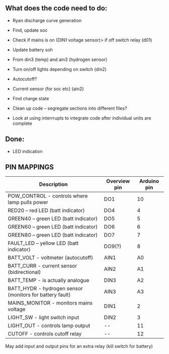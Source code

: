## What does the code need to do: 
- Ryan discharge curve generation 
- Find, update soc 
- Check if mains is on (DIN1 voltage sensor)> if off switch relay (d01) 
- Update battery soh
- From din3 (temp) and ain3 (hydrogen sensor) 
- Turn on/off lights depending on switch (din2)
- Autocutoff?  
- Current sensor (for soc etc) (ain2) 
- Find charge state 

- Clean up code – segregate sections into different files? 
- Look at using interrrupts to integrate code after individual units are complete

## Done:
- LED indication


## PIN MAPPINGS
| Description | Overview pin | Arduino pin |
| ------------- | ------------- | -------------- |
| POW_CONTROL - controls where lamp pulls power | DO1 | 10 |
| RED20 – red LED (batt indicator)  | DO4 | 4 |
| GREEN40 – green LED (batt indicator)  | DO5 | 5 | 
| GREEN60 – green LED (batt indicator) | DO6  | 6 | 
| GREEN80 – green LED (batt indicator) | DO7  | 7 |
| FAULT_LED – yellow LED (batt indicator) | DO9(?) | 8 |
| BATT_VOLT - voltmeter (autocutoff) | AIN1 | A0 |
| BATT_CURR - current sensor (bidirectional) | AIN2 | A1 |
| BATT_TEMP - is actually analogue | DIN3 | A2 |
| BATT_HYDR - hydrogen sensor (monitors for battery fault) | AIN3 | A3 |
| MAINS_MONITOR - monitors mains voltage | DIN1 | 2 | <-- uses pin 2 for hardware interrupt
| LIGHT_SW - light switch input | DIN2 | 3 | <-- uses pin 3 for hardware interrupt
| LIGHT_OUT - controls lamp output | -- | 11 | 
| CUTOFF - controls cutoff relay | -- | 12 |


May add input and output pins for an extra relay (kill switch for battery)

